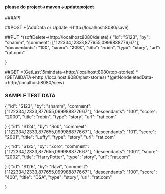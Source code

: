 #### please do project->maven->updateproject

###API 

##POST
*(AddData or Update ->http://localhost:8080/save)

##PUT
*(softDelete->http://localhost:8080/delete)
{
    "id": "S123",
    "by": "shamm",
    "comment": ["122334,12333,877655,0999888776,67"],
    "descendants": "100",
    "score": "2000",
    "title": "robin",
    "type": "story",
    "url": "rat.com"
    
}


##GET
*(GetLast15mindata->http://localhost:8080/top-stories)
*(GETAllDATA->http://localhost:8080/past-stories)
*(getNondeletedData->http://localhost:8080/view)


###  SAMPLE TEST DATA
{
    "id": "S123",
    "by": "shamm",
    "comment": ["122334,12333,877655,0999888776,67"],
    "descendants": "100",
    "score": "2000",
    "title": "robin",
    "type": "story",
    "url": "rat.com"
    
}
{
    "id": "S124",
    "by": "Rob",
    "comment": ["122334,12333,877655,0999888776,67"],
    "descendants": "101",
    "score": "2001",
    "title": "Luffy",
    "type": "story",
    "url": "rat.com"
    
}
{
    "id": "S125",
    "by": "Zoro",
    "comment": ["122334,12333,877655,0999888776,67"],
    "descendants": "1001",
    "score": "2002",
    "title": "HarryPotter",
    "type": "story",
    "url": "rat.com"
    
}
{
    "id": "S126",
    "by": "Ravi",
    "comment": ["122334,12333,877655,0999888776,67"],
    "descendants": "100",
    "score": "400",
    "title": "DSA",
    "type": "story",
    "url": "rat.com"
    
}
